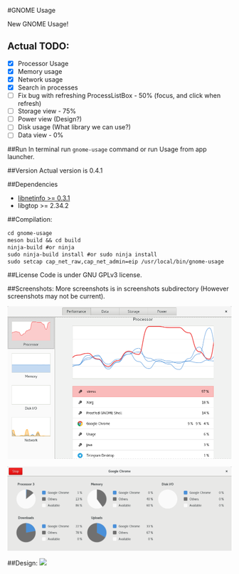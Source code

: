 #GNOME Usage

New GNOME Usage!

## Actual TODO:
- [x] Processor Usage
- [x] Memory usage
- [x] Network usage
- [x] Search in processes 
- [ ] Fix bug with refreshing ProcessListBox - 50% (focus, and click when refresh)
- [ ] Storage view - 75%
- [ ] Power view (Design?)
- [ ] Disk usage (What library we can use?)
- [ ] Data view - 0%

##Run
In terminal run ```gnome-usage``` command or run Usage from app launcher.

##Version
Actual version is 0.4.1

##Dependencies
- [libnetinfo >= 0.3.1](https://github.com/kaegi/netinfo-ffi)
- libgtop >= 2.34.2

##Compilation:
```
cd gnome-usage
meson build && cd build
ninja-build #or ninja
sudo ninja-build install #or sudo ninja install
sudo setcap cap_net_raw,cap_net_admin=eip /usr/local/bin/gnome-usage
```

##License
Code is under GNU GPLv3 license.

##Screenshots:
More screenshots is in screenshots subdirectory (However screenshots may not be current).

![Screenshot](screenshots/screenshot11.png?raw=true )

![Screenshot](screenshots/screenshot10.png?raw=true )

##Design:
<img src="https://raw.githubusercontent.com/gnome-design-team/gnome-mockups/master/usage/usage-wires.png">
